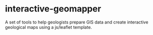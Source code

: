# interactive-geomapper
A set of tools to help geologists prepare GIS data and create interactive geological maps using a js/leaflet template.
